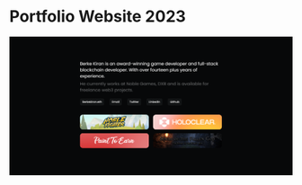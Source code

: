 # Portfolio Website 2023

![portfolio-website-2023-image-01](screenshots/portfolio-website-2023-image-01.png)